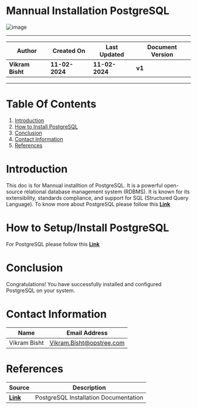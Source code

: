 
# Mannual Installation PostgreSQL

![image](https://github.com/avengers-p7/Documentation/assets/79625874/c1aaa3c1-e6e5-4724-ac0a-e855906c8524)



***

| **Author** | **Created On** | **Last Updated** | **Document Version** |
| ---------- | -------------- | ---------------- | -------------------- |
| **Vikram Bisht** | **11-02-2024** | **11-02-2024** | **v1** |

***
# Table Of Contents

1. [Introduction](#Introduction)
2. [How to Install PostgreSQL](#How-to-Install-PostgreSQL)
3. [Conclusion](#conclusion)
4. [Contact Information](#contact-information)
5. [References](#References)


# Introduction


This doc is for Mannual installtion of PostgreSQL. It is a powerful open-source relational database management system (RDBMS). It is known for its extensibility, standards compliance, and support for SQL (Structured Query Language). 
To know more about PostgreSQL please follow this **[Link](https://github.com/avengers-p7/Documentation/blob/main/OT%20Micro%20Services/Software/PostgresSQL/README.md)**

# How to Setup/Install PostgreSQL
For PostgreSQL please follow this **[Link](https://github.com/avengers-p7/Documentation/blob/main/OT%20Micro%20Services/Software/PostgresSQL/README.md)**


# Conclusion
Congratulations! You have successfully installed and configured PostgreSQL on your system. 


# Contact Information

|  Name                     |        	Email Address         |
| ------------              | --------------------------------|
| Vikram Bisht              |  Vikram.Bisht@opstree.com       |  

# References

|  Source                                                                                 |        Description      |
| ------------                                                                            | ----------------------- |
|  **[Link](https://github.com/avengers-p7/Documentation/blob/main/OT%20Micro%20Services/Software/PostgresSQL/README.md)**                                               | PostgreSQL Installation Documentation    |  
